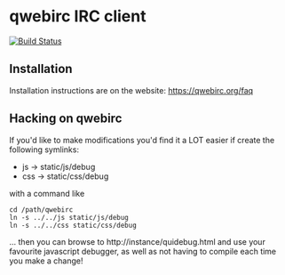 # qwebirc IRC client

[![Build Status](https://travis-ci.org/qwebirc/qwebirc.png?branch=master)](https://travis-ci.org/qwebirc/qwebirc)

## Installation

Installation instructions are on the website: https://qwebirc.org/faq

## Hacking on qwebirc

If you'd like to make modifications you'd find it a LOT easier if create the following symlinks:

- js -> static/js/debug
- css -> static/css/debug

with a command like

```
cd /path/qwebirc
ln -s ../../js static/js/debug
ln -s ../../css static/css/debug
```

... then you can browse to http://instance/quidebug.html and use your favourite javascript debugger, as well as not having to compile each time you make a change!
